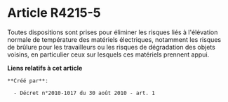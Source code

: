 # Article R4215-5

Toutes dispositions sont prises pour éliminer les risques liés à l'élévation normale de température des matériels
électriques, notamment les risques de brûlure pour les travailleurs ou les risques de dégradation des objets voisins, en
particulier ceux sur lesquels ces matériels prennent appui.

**Liens relatifs à cet article**

	**Créé par**:

	  - Décret n°2010-1017 du 30 août 2010 - art. 1
